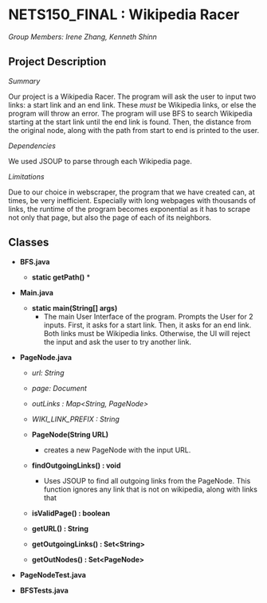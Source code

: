 # NETS150_FINAL : Wikipedia Racer
_Group Members: Irene Zhang, Kenneth Shinn_
## Project Description

_Summary_

Our project is a Wikipedia Racer. The program will ask the user to input two links: a start link and an end link. These *must* be Wikipedia links, or else the program will throw an error. The program will use BFS to search Wikipedia starting at the start link until the end link is found. Then, the distance from the original node, along with the path from start to end is printed to the user. 

_Dependencies_

We used JSOUP to parse through each Wikipedia page.  


_Limitations_

Due to our choice in webscraper, the program that we have created can, at times, be very inefficient. Especially with long webpages with thousands of links, the runtime of the program becomes exponential as it has to scrape not only that page, but also the page of each of its neighbors. 


## Classes
* **BFS.java**
  * **static getPath()**
    * 
* **Main.java**
  * **static main(String[] args)**
    * The main User Interface of the program. Prompts the User for 2 inputs. First, it asks for a start link. 
    Then, it asks for an end link. Both links must be Wikipedia links. Otherwise, the UI will reject the input 
    and ask the user to try another link. 
* **PageNode.java**
  * *url: String*
  * *page: Document*
  * *outLinks : Map\<String, PageNode\>*
  * *WIKI\_LINK\_PREFIX : String*
  
  * **PageNode(String URL)**
    * creates a new PageNode with the input URL.
  * **findOutgoingLinks() : void**
    * Uses JSOUP to find all outgoing links from the PageNode. This function ignores any link that is not on 
    wikipedia, along with links that  
  * **isValidPage() : boolean**
    
  * **getURL() : String**
  * **getOutgoingLinks() : Set\<String\>**
  * **getOutNodes() : Set\<PageNode\>**
  
* **PageNodeTest.java**
  
* **BFSTests.java**
  
